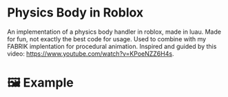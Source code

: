 # Physics Body in Roblox
An implementation of a physics body handler in roblox, made in luau. Made for fun, not exactly the best code for usage. Used to combine with my FABRIK implentation for procedural animation. Inspired and guided by this video: https://www.youtube.com/watch?v=KPoeNZZ6H4s.

# 🖼️ Example
